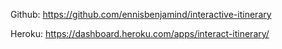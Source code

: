 Github:
https://github.com/ennisbenjamind/interactive-itinerary

Heroku:
https://dashboard.heroku.com/apps/interact-itinerary/
